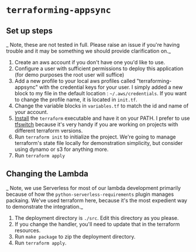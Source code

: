 # `terraforming-appsync`

## Set up steps

_ Note, these are not tested in full. Please raise an issue if you're having trouble and it may be something we should provide clarification on._

1. Create an aws account if you don't have one you'd like to use. 
2. Configure a user with sufficient permissions to deploy this application (for demo purposes the root user will suffice)
3. Add a new profile to your local aws profiles called "terraforming-appsync" with the credential keys for your user. I simply added a new block to my file in the default location : `~/.aws/credentials`. If you want to change the profile name, it is located in `init.tf`.
4. Change the variable blocks in `variables.tf` to match the id and name of your account.
5. [Install](https://www.terraform.io/downloads.html) the `terraform` executable and have it on your PATH. I prefer to use [tfswitch](https://www.terraform.io/downloads.html) because it's very handy if you are working on projects with different terraform versions.
6. Run `terraform init` to initialize the project. We're going to manage terraform's state file locally for demonstration simplicity, but consider using dynamo or s3 for anything more.
7. Run `terraform apply`

## Changing the Lambda

_ Note, we use Serverless for most of our lambda development primarily because of how the `python-serverless-requirements` plugin manages packaing. We've used terraform here, because it's the most expedient way to demonstrate the integration._

1. The deployment directory is `./src`. Edit this directory as you please.
2. If you change the handler, you'll need to update that in the terraform resources.
3. Run `make package` to zip the deployment directory.
4. Run `terraform apply`.

